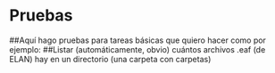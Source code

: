 # Pruebas
##Aquí hago pruebas para tareas básicas que quiero hacer como por ejemplo:
##Listar (automáticamente, obvio) cuántos archivos .eaf (de ELAN) hay en un directorio (una carpeta con carpetas)
